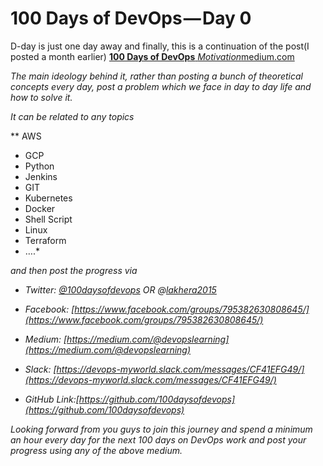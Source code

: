 
# 100 Days of DevOps — Day 0

D-day is just one day away and finally, this is a continuation of the post(I posted a month earlier)
[**100 Days of DevOps**
*Motivation*medium.com](https://medium.com/@devopslearning/100-days-of-devops-81faf13bf772)

*The main ideology behind it, rather than posting a bunch of theoretical concepts every day, post a problem which we face in day to day life and how to solve it.*

*It can be related to any topics*

** AWS
* GCP
* Python
* Jenkins
* GIT
* Kubernetes
* Docker
* Shell Script
* Linux
* Terraform 
* ….*

*and then post the progress via*

* *Twitter: [@100daysofdevops](http://twitter.com/100daysofdevops) OR @[lakhera2015](https://twitter.com/lakhera2015)*

* *Facebook: [https://www.facebook.com/groups/795382630808645/](https://www.facebook.com/groups/795382630808645/)*

* *Medium: [https://medium.com/@devopslearning](https://medium.com/@devopslearning)*

* *Slack: [https://devops-myworld.slack.com/messages/CF41EFG49/](https://devops-myworld.slack.com/messages/CF41EFG49/)*

* *GitHub Link:[https://github.com/100daysofdevops](https://github.com/100daysofdevops)*

*Looking forward from you guys to join this journey and spend a minimum an hour every day for the next 100 days on DevOps work and post your progress using any of the above medium.*
